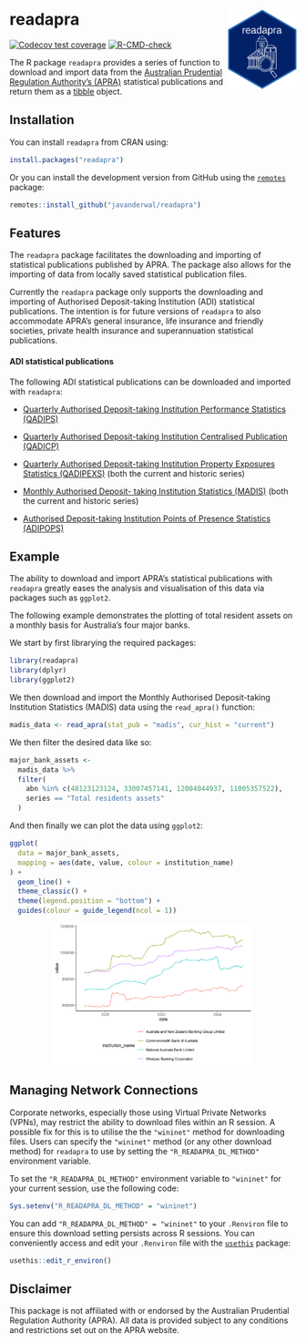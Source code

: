 
<!-- README.md is generated from README.Rmd. Please edit that file -->

# readapra <img src="man/figures/readapra_hex_sticker.png" align="right" height="139"/>

<!-- badges: start -->

[![Codecov test
coverage](https://codecov.io/gh/javanderwal/readapra/graph/badge.svg)](https://app.codecov.io/gh/javanderwal/readapra)
[![R-CMD-check](https://github.com/javanderwal/readapra/actions/workflows/R-CMD-check.yaml/badge.svg)](https://github.com/javanderwal/readapra/actions/workflows/R-CMD-check.yaml)
<!-- badges: end -->

The R package `readapra` provides a series of function to download and
import data from the [Australian Prudential Regulation Authority’s
(APRA)](https://www.apra.gov.au/) statistical publications and return
them as a [tibble](https://tibble.tidyverse.org/) object.

## Installation

You can install `readapra` from CRAN using:

``` r
install.packages("readapra")
```

Or you can install the development version from GitHub using the
[`remotes`](https://remotes.r-lib.org/) package:

``` r
remotes::install_github("javanderwal/readapra")
```

## Features

The `readapra` package facilitates the downloading and importing of
statistical publications published by APRA. The package also allows for
the importing of data from locally saved statistical publication files.

Currently the `readapra` package only supports the downloading and
importing of Authorised Deposit-taking Institution (ADI) statistical
publications. The intention is for future versions of `readapra` to also
accommodate APRA’s general insurance, life insurance and friendly
societies, private health insurance and superannuation statistical
publications.

#### ADI statistical publications

The following ADI statistical publications can be downloaded and
imported with `readapra`:

- [Quarterly Authorised Deposit-taking Institution Performance
  Statistics
  (QADIPS)](https://www.apra.gov.au/quarterly-authorised-deposit-taking-institution-statistics)

- [Quarterly Authorised Deposit-taking Institution Centralised
  Publication
  (QADICP)](https://www.apra.gov.au/quarterly-authorised-deposit-taking-institution-statistics)

- [Quarterly Authorised Deposit-taking Institution Property Exposures
  Statistics
  (QADIPEXS)](https://www.apra.gov.au/quarterly-authorised-deposit-taking-institution-statistics)
  (both the current and historic series)

- [Monthly Authorised Deposit- taking Institution Statistics
  (MADIS)](https://www.apra.gov.au/monthly-authorised-deposit-taking-institution-statistics)
  (both the current and historic series)

- [Authorised Deposit-taking Institution Points of Presence Statistics
  (ADIPOPS)](https://www.apra.gov.au/authorised-deposit-taking-institutions-points-of-presence-statistics)

## Example

The ability to download and import APRA’s statistical publications with
`readapra` greatly eases the analysis and visualisation of this data via
packages such as `ggplot2`.

The following example demonstrates the plotting of total resident assets
on a monthly basis for Australia’s four major banks.

We start by first librarying the required packages:

``` r
library(readapra)
library(dplyr)
library(ggplot2)
```

We then download and import the Monthly Authorised Deposit-taking
Institution Statistics (MADIS) data using the `read_apra()` function:

``` r
madis_data <- read_apra(stat_pub = "madis", cur_hist = "current")
```

We then filter the desired data like so:

``` r
major_bank_assets <-
  madis_data %>%
  filter(
    abn %in% c(48123123124, 33007457141, 12004044937, 11005357522),
    series == "Total residents assets"
  )
```

And then finally we can plot the data using `ggplot2`:

``` r
ggplot(
  data = major_bank_assets,
  mapping = aes(date, value, colour = institution_name)
) +
  geom_line() +
  theme_classic() +
  theme(legend.position = "bottom") +
  guides(colour = guide_legend(ncol = 1))
```

<img src="man/figures/README-plot_madis-1.png" width="70%" style="display: block; margin: auto;" />

## Managing Network Connections

Corporate networks, especially those using Virtual Private Networks
(VPNs), may restrict the ability to download files within an R session.
A possible fix for this is to utilise the the `"wininet"` method for
downloading files. Users can specify the `"wininet"` method (or any
other download method) for `readapra` to use by setting the
`"R_READAPRA_DL_METHOD"` environment variable.

To set the `"R_READAPRA_DL_METHOD"` environment variable to `"wininet"`
for your current session, use the following code:

``` r
Sys.setenv("R_READAPRA_DL_METHOD" = "wininet")
```

You can add `"R_READAPRA_DL_METHOD" = "wininet"` to your `.Renviron`
file to ensure this download setting persists across R sessions. You can
conveniently access and edit your `.Renviron` file with the
[`usethis`](https://usethis.r-lib.org/) package:

``` r
usethis::edit_r_environ()
```

## Disclaimer

This package is not affiliated with or endorsed by the Australian
Prudential Regulation Authority (APRA). All data is provided subject to
any conditions and restrictions set out on the APRA website.
